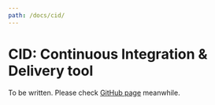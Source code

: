 ```yaml
---
path: /docs/cid/
---
```


# CID: Continuous Integration & Delivery tool

To be written. Please check [GitHub page](https://github.com/futoin/cid-tool) meanwhile.
